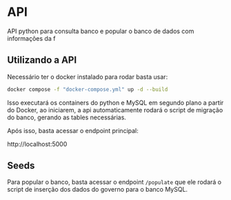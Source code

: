 # API
API python para consulta banco e popular o banco de dados com informações da f

## Utilizando a API

Necessário ter o docker instalado para rodar basta usar:

```sh
docker compose -f "docker-compose.yml" up -d --build
```

Isso executará os containers do python e MySQL em segundo plano a partir do Docker, ao iniciarem, a api automaticamente rodará o script de migração do banco, gerando as tables necessárias.

Após isso, basta acessar o endpoint principal:

http://localhost:5000

## Seeds

Para popular o banco, basta acessar o endpoint `/populate` que ele rodará o script de inserção dos dados do governo para o banco MySQL.
